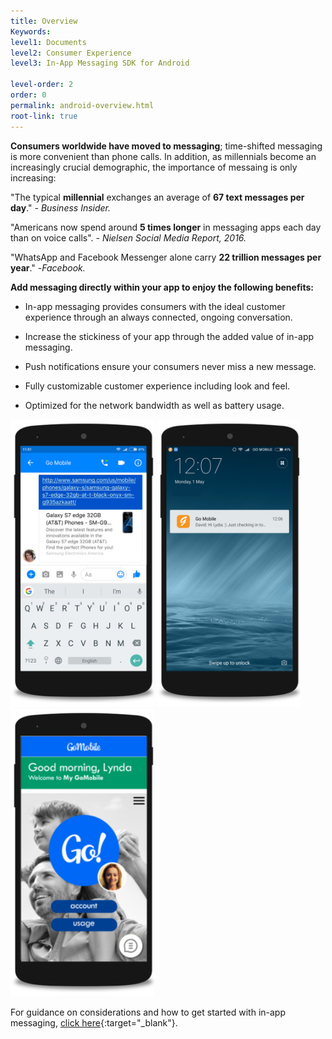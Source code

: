 ```yaml
---
title: Overview
Keywords:
level1: Documents
level2: Consumer Experience
level3: In-App Messaging SDK for Android

level-order: 2
order: 0
permalink: android-overview.html
root-link: true
---
```


**Consumers worldwide have moved to messaging**; time-shifted messaging is more convenient than phone calls. In addition, as millennials become an increasingly crucial demographic, the importance of messaing is only increasing:

"The typical **millennial** exchanges an average of **67 text messages per day**." - _Business Insider._

"Americans now spend around **5 times longer** in messaging apps each day than on voice calls". - _Nielsen Social Media Report, 2016._

"WhatsApp and Facebook Messenger alone carry **22 trillion messages per year**." -_Facebook._

**Add messaging directly within your app to enjoy the following benefits:**

* In-app messaging provides consumers with the ideal customer experience through an always connected, ongoing conversation.

* Increase the stickiness of your app through the added value of in-app messaging.

* Push notifications ensure your consumers never miss a new message.

* Fully customizable customer experience including look and feel.

* Optimized for the network bandwidth as well as battery usage.

<img src="img/inappoverviewandroid1.png" alt="InAppOverviewAndroid1" style="max-width:230px;max-height:700px;"> <img src="img/inappoverviewandroid2.png" alt="InAppOverviewAndroid2" style="max-width:230px;max-height:700px;"> <img src="img/inappoverviewandroid3.png" alt="InAppOverviewAndroid3" style="max-width:230px;max-height:700px;">

For guidance on considerations and how to get started with in-app messaging, [click here](products-channels-inapp-messaging.html){:target="_blank"}.

